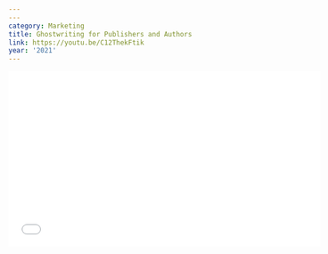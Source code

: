 ```yaml
---
---
category: Marketing
title: Ghostwriting for Publishers and Authors
link: https://youtu.be/C12ThekFtik
year: '2021'
---
```

<iframe width="560" height="315" src="{{ page.link }}" frameborder="0" allowfullscreen></iframe>
